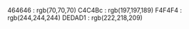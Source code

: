 464646 : rgb(70,70,70)
C4C4Bc : rgb(197,197,189)
F4F4F4 : rgb(244,244,244)
DEDAD1 : rgb(222,218,209)

